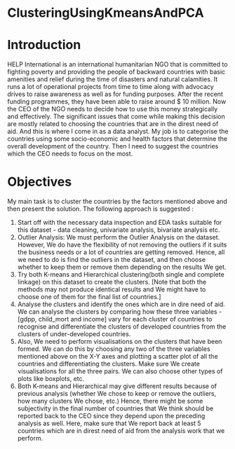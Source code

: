 # ClusteringUsingKmeansAndPCA

# Introduction
HELP International is an international humanitarian NGO that is committed to fighting poverty and providing the people of backward countries with basic amenities and relief during the time of disasters and natural calamities. It runs a lot of operational projects from time to time along with advocacy drives to raise awareness as well as for funding purposes. After the recent funding programmes, they have been able to raise around $ 10 million. Now the CEO of the NGO needs to decide how to use this money strategically and effectively. The significant issues that come while making this decision are mostly related to choosing the countries that are in the direst need of aid. And this is where I come in as a data analyst. My job is to categorise the countries using some socio-economic and health factors that determine the overall development of the country. Then I need to suggest the countries which the CEO needs to focus on the most.

# Objectives
My main task is to cluster the countries by the factors mentioned above and then present the solution. The following approach is suggested :

1. Start off with the necessary data inspection and EDA tasks suitable for this dataset - data cleaning, univariate analysis, bivariate analysis etc.
2. Outlier Analysis: We must perform the Outlier Analysis on the dataset. However, We do have the flexibility of not removing the outliers if it suits the business needs or a lot of countries are getting removed. Hence, all we need to do is find the outliers in the dataset, and then choose whether to keep them or remove them depending on the results We get.
3. Try both K-means and Hierarchical clustering(both single and complete linkage) on this dataset to create the clusters. [Note that both the methods may not produce identical results and We might have to choose one of them for the final list of countries.]
4. Analyse the clusters and identify the ones which are in dire need of aid. We can analyse the clusters by comparing how these three variables - [gdpp, child_mort and income] vary for each cluster of countries to recognise and differentiate the clusters of developed countries from the clusters of under-developed countries.
5. Also, We need to perform visualisations on the clusters that have been formed. We can do this by choosing any two of the three variables mentioned above on the X-Y axes and plotting a scatter plot of all the countries and differentiating the clusters. Make sure We create visualisations for all the three pairs. We can also choose other types of plots like boxplots, etc.
6. Both K-means and Hierarchical may give different results because of previous analysis (whether We chose to keep or remove the outliers, how many clusters We chose, etc.) Hence, there might be some subjectivity in the final number of countries that We think should be reported back to the CEO since they depend upon the preceding analysis as well. Here, make sure that We report back at least 5 countries which are in direst need of aid from the analysis work that we perform.
